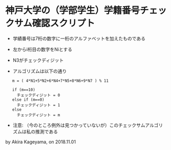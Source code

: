 # 神戸大学の（学部学生）学籍番号チェックサム確認スクリプト

- 学績番号は7桁の数字に一桁のアルファベットを加えたものである

- 左からi桁目の数字をNiとする

- N3がチェックディジット

- アルゴリズムは以下の通り

```
   m = ( 4*N1+5*N2+6*N4+7*N5+8*N6+9*N7 ) % 11

   if (m==10)
     チェックディジット = 0
   else if (m==0)
     チェックディジット = 1
   else
     チェックディジット = m
```            

- 注意: （今のところ例外は見つかっていないが）このチェックサムアルゴリズムは私の推測である


by Akira Kageyama, on 2018.11.01
